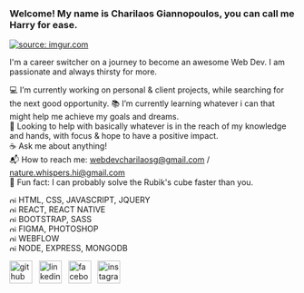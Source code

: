 ### Welcome! My name is Charilaos Giannopoulos, you can call me Harry for ease.

<a href="https://imgur.com/plOVFvR"><img src="https://i.imgur.com/plOVFvR.png" title="source: imgur.com" /></a>

I'm a career switcher on a journey to become an awesome Web Dev. I am passionate and always thirsty for more.

:computer: I’m currently working on personal & client projects, while searching for the next good opportunity.
:books: I’m currently learning whatever i can that might help me achieve my goals and dreams.  
:blossom: Looking to help with basically whatever is in the reach of my knowledge and hands, with focus & hope to have a positive impact.  
:coffee: Ask me about anything!  
:mailbox_with_mail: How to reach me: webdevcharilaosg@gmail.com / nature.whispers.hi@gmail.com  
:rabbit: Fun fact: I can probably solve the Rubik's cube faster than you.  

<img src='https://cdn.jsdelivr.net/npm/simple-icons@3.0.1/icons/checkmarx.svg' alt='github' height='12'> HTML, CSS, JAVASCRIPT, JQUERY  
<img src='https://cdn.jsdelivr.net/npm/simple-icons@3.0.1/icons/checkmarx.svg' alt='github' height='12'> REACT, REACT NATIVE  
<img src='https://cdn.jsdelivr.net/npm/simple-icons@3.0.1/icons/checkmarx.svg' alt='github' height='12'> BOOTSTRAP, SASS  
<img src='https://cdn.jsdelivr.net/npm/simple-icons@3.0.1/icons/checkmarx.svg' alt='github' height='12'> FIGMA, PHOTOSHOP  
<img src='https://cdn.jsdelivr.net/npm/simple-icons@3.0.1/icons/checkmarx.svg' alt='github' height='12'> WEBFLOW  
<img src='https://cdn.jsdelivr.net/npm/simple-icons@3.0.1/icons/checkmarx.svg' alt='github' height='12'> NODE, EXPRESS, MONGODB

[<img src='https://cdn.jsdelivr.net/npm/simple-icons@3.0.1/icons/github.svg' alt='github' height='40'>](https://github.com/Amefurikozo)  &nbsp;
[<img src='https://cdn.jsdelivr.net/npm/simple-icons@3.0.1/icons/linkedin.svg' alt='linkedin' height='40'>](https://www.linkedin.com/in/charilaos-giannopoulos//)  &nbsp;
[<img src='https://cdn.jsdelivr.net/npm/simple-icons@3.0.1/icons/facebook.svg' alt='facebook' height='40'>](//www.facebook.com/profile.php?id=100020168041539)  &nbsp;
[<img src='https://cdn.jsdelivr.net/npm/simple-icons@3.0.1/icons/instagram.svg' alt='instagram' height='40'>](https://www.instagram.com/betweenwinds/)  &nbsp;
